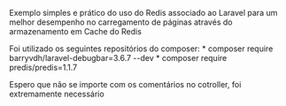 Exemplo simples e prático do uso do Redis associado ao Laravel para um melhor desempenho no carregamento de páginas através do armazenamento em Cache do Redis

Foi utilizado os seguintes repositórios do composer:
    * composer require barryvdh/laravel-debugbar=3.6.7 --dev
    * composer require predis/predis=1.1.7

Espero que não se importe com os comentários no cotroller, foi extremamente necessário